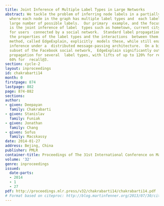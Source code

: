 ```yaml
---
title: Joint Inference of Multiple Label Types in Large Networks
abstract: We tackle the problem of inferring node labels in a partially labeled  graph
  where each node in the graph has multiple label types and  each label type has a
  large number of possible labels.  Our primary  example, and the focus of this paper,
  is the joint inference of label  types such as hometown, current city, and employers,
  for users  connected by a social network.  Standard label propagation fails to  consider
  the properties of the label types and the interactions  between them.  Our proposed
  method, called EdgeExplain, explicitly  models these, while still enabling scalable
  inference under a  distributed message-passing architecture.  On a billion-node
  subset of the Facebook social network,  EdgeExplain significantly outperforms label
  propagation for several  label types, with lifts of up to 120% for recall@1 and
  60% for  recall@3.
section: cycle-2
layout: inproceedings
id: chakrabarti14
month: 0
firstpage: 874
lastpage: 882
page: 874-882
sections: 
author:
- given: Deepayan
  family: Chakrabarti
- given: Stanislav
  family: Funiak
- given: Jonathan
  family: Chang
- given: Sofus
  family: Macskassy
date: 2014-01-27
address: Bejing, China
publisher: PMLR
container-title: Proceedings of The 31st International Conference on Machine Learning
volume: '32'
genre: inproceedings
issued:
  date-parts:
  - 2014
  - 1
  - 27
pdf: http://proceedings.mlr.press/v32/chakrabarti14/chakrabarti14.pdf
# Format based on citeproc: http://blog.martinfenner.org/2013/07/30/citeproc-yaml-for-bibliographies/
---
```

